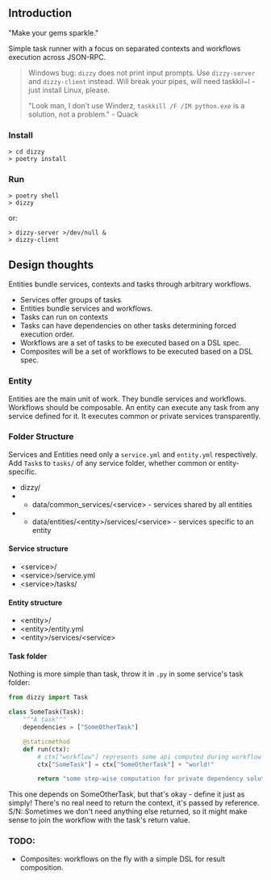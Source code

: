 ## Introduction
"Make your gems sparkle."

Simple task runner with a focus on separated contexts and workflows execution across JSON-RPC.

> Windows bug: `dizzy` does not print input prompts. Use `dizzy-server` and `dizzy-client` instead. Will break your pipes, will need taskkil~l - just install Linux, please. 
> 
> "Look man, I don't use Winderz, `taskkill /F /IM python.exe` is a solution, not a problem." - Quack

### Install

    > cd dizzy 
    > poetry install
### Run

    > poetry shell
    > dizzy

or:

    > dizzy-server >/dev/null &
    > dizzy-client

## Design thoughts

Entities bundle services, contexts and tasks through arbitrary workflows.

- Services offer groups of tasks
- Entities bundle services and workflows.
- Tasks can run on contexts
- Tasks can have dependencies on other tasks determining forced execution order.
- Workflows are a set of tasks to be executed based on a DSL spec.
- Composites will be a set of workflows to be executed based on a DSL spec.
### Entity

Entities are the main unit of work. They bundle services and workflows. Workflows should be composable. An entity can execute any task from any service defined for it. It executes common or private services transparently.

### Folder Structure
Services and Entities need only a `service.yml` and `entity.yml` respectively. Add `Task`s to `tasks/` of any service folder, whether common or entity-specific.

- dizzy/
- - data/common_services/\<service> - services shared by all entities
- - data/entities/\<entity>/services/\<service> - services specific to an entity

#### Service structure
- \<service>/
- \<service>/service.yml
- \<service>/tasks/

#### Entity structure
- \<entity>/
- \<entity>/entity.yml
- \<entity>/services/\<service>

#### Task folder
Nothing is more simple than task, throw it in `.py` in some service's task folder:

```python
from dizzy import Task

class SomeTask(Task):
    """A task"""
    dependencies = ["SomeOtherTask"]

    @staticmethod
    def run(ctx):
        # ctx["workflow"] represents some api computed during workflow execution.
        ctx["SomeTask"] = ctx["SomeOtherTask"] + "world!"

        return "some step-wise computation for private dependency solution"
```
This one depends on SomeOtherTask, but that's okay - define it just as simply! There's no real need to return the context, it's passed by reference. S/N: Sometimes we don't need anything else returned, so it might make sense to join the workflow with the task's return value.



### TODO:
- Composites: workflows on the fly with a simple DSL for result composition.